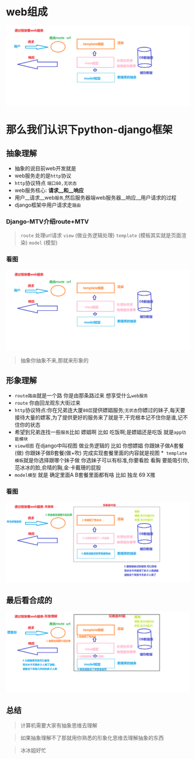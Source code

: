 # web组成

![web组成](_images/00-Django-MTV.png)

# 那么我们认识下python-django框架

## 抽象理解
* 抽象的说目前web开发就是 
* web服务走的是`http`协议 
* `http`协议特点 `端口80,无状态`
* web服务核心: __请求__和__响应__
* 用户__请求__web`服务`,然后服务器端web服务器__响应__用户请求的过程
* django框架中用户请求走`路由`

### Django-MTV介绍route+MTV
> `route` 处理url请求
`view` (做业务逻辑处理)
`template` (模板其实就是页面渲染)
`model` (模型)

### 看图
![wDjango-MTV](_images/00-Django-MTV.png)

> 抽象你抽象不来,那就来形象的

## 形象理解
* `route路由`就是一个路 你是由那条路过来 想享受什么`web服务`
* `route` 你由回龙观东大街过来
* `http`协议特点:你在兄弟连大厦`80层`提供嫖娼服务;`无状态`你嫖过的妹子,每天要接待大量的嫖客,为了提供更好的服务来了就是干,干完根本记不住你是谁,记不住你的状态
* 希望到兄弟连找一些`服务`比如 嫖娼啊 比如 吃饭啊;是嫖娼还是吃饭 就是`app功能模块`
* `view视图` 在django中叫视图 做业务逻辑的 比如 你想嫖娼 你跟妹子做A套餐(做) 你跟妹子做B套餐(做+吹) 完成实现套餐里面的内容就是视图
*` template 模板`就是你选择跟哪个妹子做 你选妹子可以有标准,你要看脸 看胸 要能吸引你,范冰冰的脸,俞晴的胸,金·卡戴珊的屁股
* `model模型` 就是 确定里面A B套餐里面都有啥 比如 独龙 69 X推 


### 看图
![wDjango-MTV-visualize](_images/00-Django-MTV-visualize.png)


## 最后看合成的
![wDjango-MTV-combine](_images/00-Django-MTV-combine.png)


## 总结
> 计算机需要大家有抽象思维去理解

> 如果抽象理解不了那就用你熟悉的形象化思维去理解抽象的东西

> 冰冰姐好忙